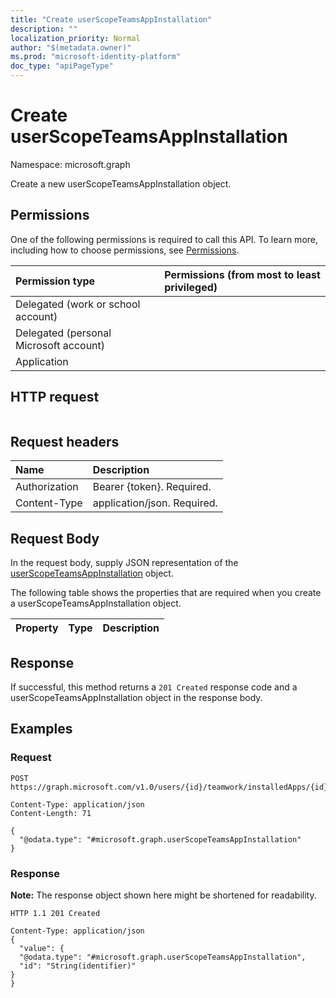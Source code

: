 ```yaml
---
title: "Create userScopeTeamsAppInstallation"
description: ""
localization_priority: Normal
author: "$(metadata.owner)"
ms.prod: "microsoft-identity-platform"
doc_type: "apiPageType"
---
```


# Create userScopeTeamsAppInstallation

Namespace: microsoft.graph

Create a new userScopeTeamsAppInstallation object.

## Permissions

One of the following permissions is required to call this API. To learn more, including how to choose permissions, see [Permissions](/graph/permissions-reference).

| Permission type                        | Permissions (from most to least privileged) |
| :------------------------------------- | :------------------------------------------ |
| Delegated (work or school account)     |                                             |
| Delegated (personal Microsoft account) |                                             |
| Application                            |                                             |

## HTTP request

<!-- {
  "blockType": "ignored"
}
-->

```http

```

## Request headers

| Name          | Description                 |
| :------------ | :-------------------------- |
| Authorization | Bearer {token}. Required.   |
| Content-Type  | application/json. Required. |

## Request Body

In the request body, supply JSON representation of the [userScopeTeamsAppInstallation](../resources/-userscopeteamsappinstallation.md) object.

<!-- Actions and Functions -->

<!-- CRUD Methods -->

The following table shows the properties that are required when you create a userScopeTeamsAppInstallation object.

| Property | Type | Description |
| :------- | :--- | :---------- |

## Response

If successful, this method returns a `201 Created` response code and a userScopeTeamsAppInstallation object in the response body.

## Examples

### Request

<!-- {
  "blockType": "request",
  "name": "create_userscopeteamsappinstallation"
}
-->

```http
POST https://graph.microsoft.com/v1.0/users/{id}/teamwork/installedApps/{id}

Content-Type: application/json
Content-Length: 71

{
  "@odata.type": "#microsoft.graph.userScopeTeamsAppInstallation"
}

```

### Response

**Note:** The response object shown here might be shortened for readability.

<!-- {
  "blockType": "response",
  "truncated": true,
  "@odata.type": "Microsoft.Teams.GraphSvc.userScopeTeamsAppInstallation"
}
-->

```http
HTTP 1.1 201 Created

Content-Type: application/json
{
  "value": {
  "@odata.type": "#microsoft.graph.userScopeTeamsAppInstallation",
  "id": "String(identifier)"
}
}

```

